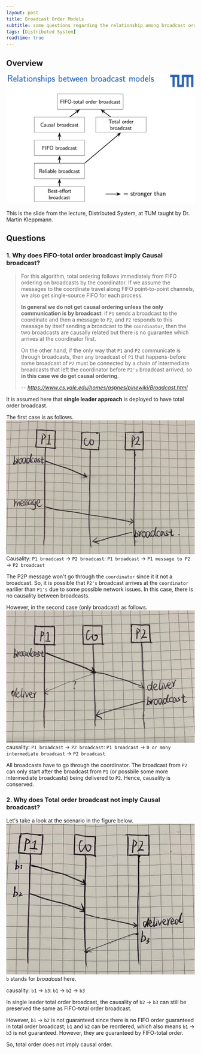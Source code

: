 ```yaml
---
layout: post
title: Broadcast Order Models
subtitle: some questions regarding the relationship among broadcast order models
tags: [Distributed System]
readtime: true
---
```


## Overview
![broadcast](../assets/img/broadcast/broadcast.png)

This is the slide from the lecture, Distributed System, at TUM taught by Dr. Martin Kleppmann.

## Questions
### 1. Why does FIFO-total order broadcast imply Causal broadcast?

> For this algorithm, total ordering follows immediately from FIFO ordering on broadcasts by the coordinator. If we assume the messages to the coordinate travel along FIFO point-to-point channels, we also get single-source FIFO for each process. 
> 
> **In general we do not get causal ordering unless the only communication is by broadcast**: if `P1` sends a broadcast to the coordinate and then a message to `P2`, and `P2` responds to this message by itself sending a broadcast to the `coordinator`, then the two broadcasts are causally related but there is no guarantee which arrives at the coordinator first. 
> 
> On the other hand, if the only way that `P1` and `P2` communicate is through broadcasts, then any broadcast of `P1` that happens-before some broadcast of `P2` must be connected by a chain of intermediate broadcasts that left the coordinator before `P2's` broadcast arrived; so **in this case we do get causal ordering**.
> 
> -- <cite>https://www.cs.yale.edu/homes/aspnes/pinewiki/Broadcast.html</cite>

It is assumed here that **single leader approach** is deployed to have total order broadcast.

The first case is as follows.
![case1](../assets/img/broadcast/case1.jpeg)
Causality: `P1 broadcast` <a>&rarr;</a> `P2 broadcast`: `P1 broadcast` <a>&rarr;</a> `P1 message to P2` <a>&rarr;</a> `P2 broadcast`

The P2P message won't go through the `coordinator` since it it not a broadcast. So, it is possible that `P2's` broadcast arrives at the `coordinator` earilier than `P1's` due to some possible network issues. In this case, there is no causality between broadcasts.

However, in the second case (only broadcast) as follows.
![case2](../assets/img/broadcast/case2.jpeg)
causality: `P1 broadcast` <a>&rarr;</a> `P2 broadcast`: `P1 broadcast` <a>&rarr;</a> `0 or many intermediate broadcast` <a>&rarr;</a> `P2 broadcast`

All broadcasts have to go through the coordinator. The broadcast from `P2` can only start after the broadcast from `P1` (or possbile some more intermediate broadcasts) being delivered to `P2`. Hence, causality is conserved. 

### 2. Why does Total order broadcast not imply Causal broadcast?
Let's take a look at the scenario in the figure below.
![case3](../assets/img/broadcast/case3.jpeg)
`b` stands for *broadcast* here.

causality: `b1` <a>&rarr;</a> `b3`: `b1` <a>&rarr;</a> `b2` <a>&rarr;</a> `b3`

In single leader total order broadcast, the causality of `b2` <a>&rarr;</a> `b3` can still be preserved the same as FIFO-total order broadcast. 

However, `b1` <a>&rarr;</a> `b2` is not guaranteed since there is no FIFO order guaranteed in total order broadcast; `b1` and `b2` can be reordered, which also means `b1` <a>&rarr;</a> `b3` is not guaranteed. However, they are guaranteed by FIFO-total order.

So, total order does not imply causal order.